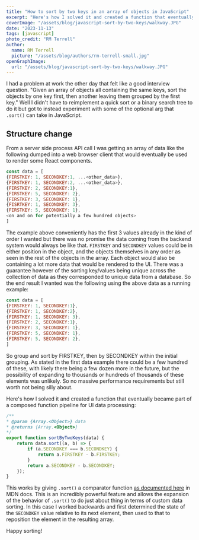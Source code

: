```yaml
---
title: "How to sort by two keys in an array of objects in JavaScript"
excerpt: "Here's how I solved it and created a function that eventually became part of a composed function pipeline for UI data processing."
coverImage: "/assets/blog/javascript-sort-by-two-keys/walkway.JPG"
date: "2023-11-13"
tags: [javascript]
photo_credit: "RM Terrell"
author:
  name: RM Terrell
  picture: "/assets/blog/authors/rm-terrell-small.jpg"
openGraphImage:
  url: "/assets/blog/javascript-sort-by-two-keys/walkway.JPG"
---
```


I had a problem at work the other day that felt like a good interview question. "Given an array of objects all containing the same keys, sort the objects by one key first, then another leaving them grouped by the first key." Well I didn't have to reimplement a quick sort or a binary search tree to do it but got to instead experiment with some of the optional arg that `.sort()` can take in JavaScript.

## Structure change

From a server side process API call I was getting an array of data like the following dumped into a web browser client that would eventually be used to render some React components.

```javascript
const data = [
{FIRSTKEY: 1, SECONDKEY:1, ...<other_data>},
{FIRSTKEY: 1, SECONDKEY:2, ...<other_data>},
{FIRSTKEY: 2, SECONDKEY:1},
{FIRSTKEY: 5, SECONDKEY: 2},
{FIRSTKEY: 3, SECONDKEY: 1},
{FISRTKEY: 1, SECONDKEY: 3},
{FIRSTKEY: 5, SECONDKEY: 1},
<on and on for potentially a few hundred objects>
]
```

The example above conveniently has the first 3 values already in the kind of order I wanted but there was no promise the data coming from the backend system would always be like that. `FIRSTKEY` and `SECONDKEY` values could be in either position in the object, and the objects themselves in any order as seen in the rest of the objects in the array. Each object would also be containing a lot more data that would be rendered to the UI. There was a guarantee however of the sorting key/values being unique across the collection of data as they corresponded to unique data from a database. So the end result I wanted was the following using the above data as a running example:

```javascript
const data = [
{FIRSTKEY: 1, SECONDKEY:1},
{FIRSTKEY: 1, SECONDKEY:2},
{FIRSTKEY: 1, SECONDKEY: 3},
{FIRSTKEY: 2, SECONDKEY:1},
{FIRSTKEY: 3, SECONDKEY: 1},
{FIRSTKEY: 5, SECONDKEY: 1},
{FIRSTKEY: 5, SECONDKEY: 2},
]
```

So group and sort by FIRSTKEY, then by SECONDKEY within the initial grouping. As stated in the first data example there could be a few hundred of these, with likely there being a few dozen more in the future, but the possibility of expanding to thousands or hundreds of thousands of these elements was unlikely. So no massive performance requirements but still worth not being silly about.

Here's how I solved it and created a function that eventually became part of a composed function pipeline for UI data processing:

``` javascript
/**
* @param {Array.<Object>} data
* @returns {Array.<Object>}
*/
export function sortByTwoKeys(data) {
    return data.sort((a, b) => {
        if (a.SECONDKEY === b.SECONDKEY) {
            return a.FIRSTKEY - b.FIRSTKEY;
        }
        return a.SECONDKEY - b.SECONDKEY;
    });
}
```

This works by giving `.sort()` a comparator function [as documented here](https://developer.mozilla.org/en-US/docs/Web/JavaScript/Reference/Global_Objects/Array/sort#comparefn) in MDN docs. This is an incredibly powerful feature and allows the expansion of the behavior of `.sort()` to do just about thing in terms of custom data sorting. In this case I worked backwards and first determined the state of the `SECONDKEY` value relative to its next element, then used to that to reposition the element in the resulting array.

Happy sorting!
